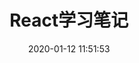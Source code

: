 ---
pageComponent: # 使用页面组件
  name: Catalogue # 必须,组件名：Catalogue => 目录页组件
  data: # 必须，组件所需数据
    path: 《React》笔记 # 设置为`docs/`下面的某个文件夹相对路径，如‘01.学习笔记/01.前端’ 或 ’01.学习笔记‘ (有序号的要带序号)
    # imgUrl: /img/web.png # 目录页内的图片
    description: React学习笔记 # 目录描述（可加入a标签）

title: React学习笔记 # 页面标题
date: 2020-01-12 11:51:53 # 创建日期
permalink: /note/react # 永久链接
sidebar: false # 不显示侧边栏
article: false # 不是文章页 (不显示面包屑栏、最近更新栏等)
comment: false # 不显示评论栏
editLink: false # 不显示编辑按钮
---
